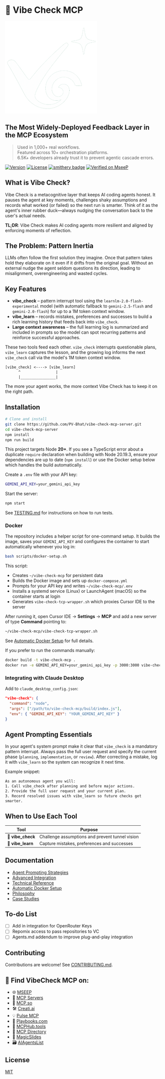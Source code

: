 # 🧠 Vibe Check MCP

<img src="https://github.com/PV-Bhat/vibe-check-mcp-server/blob/main/Attachments/vibelogov2.png" alt="Logo" width="300"/>

## The Most Widely-Deployed Feedback Layer in the MCP Ecosystem

> Used in 1,000+ real workflows.  
> Featured across 10+ orchestration platforms.  
> 6.5K+ developers already trust it to prevent agentic cascade errors.


[![Version](https://img.shields.io/badge/version-1.1-blue)](https://github.com/PV-Bhat/vibe-check-mcp-server)
[![License](https://img.shields.io/badge/license-MIT-green)](LICENSE)
[![smithery badge](https://smithery.ai/badge/@PV-Bhat/vibe-check-mcp-server)](https://smithery.ai/server/@PV-Bhat/vibe-check-mcp-server)
[![Verified on MseeP](https://mseep.ai/badge.svg)](https://mseep.ai/app/a2954e62-a3f8-45b8-9a03-33add8b92599)

## What is Vibe Check?

Vibe Check is a metacognitive layer that keeps AI coding agents honest. It
pauses the agent at key moments, challenges shaky assumptions and records what
worked (or failed) so the next run is smarter. Think of it as the agent's inner
rubber duck—always nudging the conversation back to the user's actual needs.

**TL;DR**: Vibe Check makes AI coding agents more resilient and aligned by
enforcing moments of reflection.

## The Problem: Pattern Inertia

LLMs often follow the first solution they imagine. Once that pattern takes hold
they elaborate on it even if it drifts from the original goal. Without an
external nudge the agent seldom questions its direction, leading to
misalignment, overengineering and wasted cycles.

## Key Features

- **vibe_check** – pattern interrupt tool using the `learnlm-2.0-flash-experimental`
  model (with automatic fallback to `gemini-2.5-flash` and `gemini-2.0-flash`)
  for up to a 1M token context window.
- **vibe_learn** – records mistakes, preferences and successes to build a rich
  learning history that feeds back into `vibe_check`.
- **Large context awareness** – the full learning log is summarized and included
  in prompts so the model can spot recurring patterns and reinforce successful
  approaches.

These two tools feed each other. `vibe_check` interrupts questionable plans,
`vibe_learn` captures the lesson, and the growing log informs the next
`vibe_check` call via the model's 1M token context window.

```
[vibe_check] <----> [vibe_learn]
      ^                |
      |________________|
```

The more your agent works, the more context Vibe Check has to keep it on the
right path.

## Installation

```bash
# Clone and install
git clone https://github.com/PV-Bhat/vibe-check-mcp-server.git
cd vibe-check-mcp-server
npm install
npm run build
```

This project targets Node **20+**. If you see a TypeScript error about a
duplicate `require` declaration when building with Node 20.19.3, ensure your
dependencies are up to date (`npm install`) or use the Docker setup below which
handles the build automatically.

Create a `.env` file with your API key:

```bash
GEMINI_API_KEY=your_gemini_api_key
```

Start the server:

```bash
npm start
```

See [TESTING.md](./TESTING.md) for instructions on how to run tests.

### Docker

The repository includes a helper script for one-command setup. It builds the
image, saves your `GEMINI_API_KEY` and configures the container to start
automatically whenever you log in:

```bash
bash scripts/docker-setup.sh
```

This script:

- Creates `~/vibe-check-mcp` for persistent data
- Builds the Docker image and sets up `docker-compose.yml`
- Prompts for your API key and writes `~/vibe-check-mcp/.env`
- Installs a systemd service (Linux) or LaunchAgent (macOS) so the container
  starts at login
- Generates `vibe-check-tcp-wrapper.sh` which proxies Cursor IDE to the server

After running it, open Cursor IDE → **Settings** → **MCP** and add a new server
of type **Command** pointing to:

```bash
~/vibe-check-mcp/vibe-check-tcp-wrapper.sh
```

See [Automatic Docker Setup](./docs/docker-automation.md) for full details.

If you prefer to run the commands manually:

```bash
docker build -t vibe-check-mcp .
docker run -e GEMINI_API_KEY=your_gemini_api_key -p 3000:3000 vibe-check-mcp
```

### Integrating with Claude Desktop

Add to `claude_desktop_config.json`:

```json
"vibe-check": {
  "command": "node",
  "args": ["/path/to/vibe-check-mcp/build/index.js"],
  "env": { "GEMINI_API_KEY": "YOUR_GEMINI_API_KEY" }
}
```

## Agent Prompting Essentials

In your agent's system prompt make it clear that `vibe_check` is a mandatory
pattern interrupt. Always pass the full user request and specify the current
phase (`planning`, `implementation`, or `review`). After correcting a mistake,
log it with `vibe_learn` so the system can recognize it next time.

Example snippet:

```
As an autonomous agent you will:
1. Call vibe_check after planning and before major actions.
2. Provide the full user request and your current plan.
3. Record resolved issues with vibe_learn so future checks get smarter.
```

## When to Use Each Tool

| Tool | Purpose |
|------|---------|
| 🛑 **vibe_check** | Challenge assumptions and prevent tunnel vision |
| 🔄 **vibe_learn** | Capture mistakes, preferences and successes |

## Documentation

- [Agent Prompting Strategies](./docs/agent-prompting.md)
- [Advanced Integration](./docs/advanced-integration.md)
- [Technical Reference](./docs/technical-reference.md)
- [Automatic Docker Setup](./docs/docker-automation.md)
- [Philosophy](./docs/philosophy.md)
- [Case Studies](./docs/case-studies.md)

## To-do List

- [ ] Add in integration for OpenRouter Keys
- [ ] Repomix access to pass repositories to VC
- [ ] Agents.md addendum to improve plug-and-play integration

## Contributing

Contributions are welcome! See [CONTRIBUTING.md](./CONTRIBUTING.md).

## 🔗 Find **VibeCheck MCP** on:

* 🌐 [MSEEP](https://mseep.ai/app/pv-bhat-vibe-check-mcp-server)
* 📡 [MCP Servers](https://mcpservers.org/servers/PV-Bhat/vibe-check-mcp-server)
* 🧠 [MCP.so](https://mcp.so/server/vibe-check-mcp-server/PV-Bhat)
* 🛠️ [Creati.ai](https://creati.ai/mcp/vibe-check-mcp-server/)
* 💡 [Pulse MCP](https://www.pulsemcp.com/servers/pv-bhat-vibe-check)
* 📘 [Playbooks.com](https://playbooks.com/mcp/pv-bhat-vibe-check)
* 🧰 [MCPHub.tools](https://mcphub.tools/detail/PV-Bhat/vibe-check-mcp-server)
* 📇 [MCP Directory](https://mcpdirectory.ai/mcpserver/2419/)
* 🧙 [MagicSlides](https://www.magicslides.app/mcps/pv-bhat-vibe-check)
* 🗃️ [AIAgentsList](https://aiagentslist.com/mcp-servers/vibe-check-mcp-server)


## License

[MIT](LICENSE)
